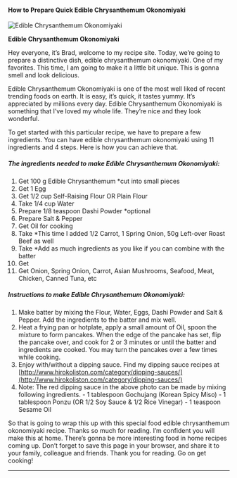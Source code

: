             

#### How to Prepare Quick Edible Chrysanthemum Okonomiyaki

![Edible Chrysanthemum Okonomiyaki](https://img-global.cpcdn.com/recipes/912c7cad10d91201/751x532cq70/edible-chrysanthemum-okonomiyaki-recipe-main-photo.jpg)

**Edible Chrysanthemum Okonomiyaki**

Hey everyone, it’s Brad, welcome to my recipe site. Today, we’re going to prepare a distinctive dish, edible chrysanthemum okonomiyaki. One of my favorites. This time, I am going to make it a little bit unique. This is gonna smell and look delicious.

Edible Chrysanthemum Okonomiyaki is one of the most well liked of recent trending foods on earth. It is easy, it’s quick, it tastes yummy. It’s appreciated by millions every day. Edible Chrysanthemum Okonomiyaki is something that I’ve loved my whole life. They’re nice and they look wonderful.

To get started with this particular recipe, we have to prepare a few ingredients. You can have edible chrysanthemum okonomiyaki using 11 ingredients and 4 steps. Here is how you can achieve that.

##### The ingredients needed to make Edible Chrysanthemum Okonomiyaki:

1.  Get 100 g Edible Chrysanthemum \*cut into small pieces
2.  Get 1 Egg
3.  Get 1/2 cup Self-Raising Flour OR Plain Flour
4.  Take 1/4 cup Water
5.  Prepare 1/8 teaspoon Dashi Powder \*optional
6.  Prepare Salt & Pepper
7.  Get Oil for cooking
8.  Take \*This time I added 1/2 Carrot, 1 Spring Onion, 50g Left-over Roast Beef as well
9.  Take \*Add as much ingredients as you like if you can combine with the batter
10.  Get <Additional Ingredient Suggestions>
11.  Get Onion, Spring Onion, Carrot, Asian Mushrooms, Seafood, Meat, Chicken, Canned Tuna, etc

##### Instructions to make Edible Chrysanthemum Okonomiyaki:

1.  Make batter by mixing the Flour, Water, Eggs, Dashi Powder and Salt & Pepper. Add the ingredients to the batter and mix well.
2.  Heat a frying pan or hotplate, apply a small amount of Oil, spoon the mixture to form pancakes. When the edge of the pancake has set, flip the pancake over, and cook for 2 or 3 minutes or until the batter and ingredients are cooked. You may turn the pancakes over a few times while cooking.
3.  Enjoy with/without a dipping sauce. Find my dipping sauce recipes at [http://www.hirokoliston.com/category/dipping-sauces/](http://www.hirokoliston.com/category/dipping-sauces/)
4.  Note: The red dipping sauce in the above photo can be made by mixing following ingredients. - 1 tablespoon Gochujang (Korean Spicy Miso) - 1 tablespoon Ponzu (OR 1/2 Soy Sauce & 1/2 Rice Vinegar) - 1 teaspoon Sesame Oil

So that is going to wrap this up with this special food edible chrysanthemum okonomiyaki recipe. Thanks so much for reading. I’m confident you will make this at home. There’s gonna be more interesting food in home recipes coming up. Don’t forget to save this page in your browser, and share it to your family, colleague and friends. Thank you for reading. Go on get cooking!

* * *